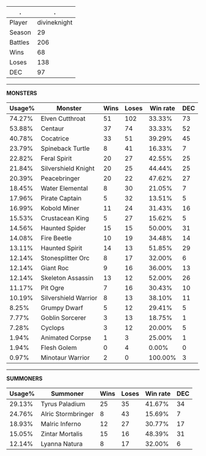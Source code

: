 .|.
|-|-
Player|divineknight
Season|29
Battles|206
Wins|68
Loses|138
DEC|97

---
**MONSTERS**

Usage%|Monster|Wins|Loses|Win rate|DEC|
-|-|-|-|-|-|
74.27%|Elven Cutthroat|51|102|33.33%|73|
53.88%|Centaur|37|74|33.33%|52|
40.78%|Cocatrice|33|51|39.29%|45|
23.79%|Spineback Turtle|8|41|16.33%|7|
22.82%|Feral Spirit|20|27|42.55%|25|
21.84%|Silvershield Knight|20|25|44.44%|25|
20.39%|Peacebringer|20|22|47.62%|27|
18.45%|Water Elemental|8|30|21.05%|7|
17.96%|Pirate Captain|5|32|13.51%|5|
16.99%|Kobold Miner|11|24|31.43%|16|
15.53%|Crustacean King|5|27|15.62%|5|
14.56%|Haunted Spider|15|15|50.00%|31|
14.08%|Fire Beetle|10|19|34.48%|14|
13.11%|Haunted Spirit|14|13|51.85%|29|
12.14%|Stonesplitter Orc|8|17|32.00%|6|
12.14%|Giant Roc|9|16|36.00%|13|
12.14%|Skeleton Assassin|13|12|52.00%|26|
11.17%|Pit Ogre|7|16|30.43%|10|
10.19%|Silvershield Warrior|8|13|38.10%|11|
8.25%|Grumpy Dwarf|5|12|29.41%|5|
7.77%|Goblin Sorcerer|3|13|18.75%|1|
7.28%|Cyclops|3|12|20.00%|5|
1.94%|Animated Corpse|1|3|25.00%|1|
1.94%|Flesh Golem|0|4|0.00%|0|
0.97%|Minotaur Warrior|2|0|100.00%|3|

---
**SUMMONERS**

Usage%|Summoner|Wins|Loses|Win rate|DEC|
-|-|-|-|-|-|
29.13%|Tyrus Paladium|25|35|41.67%|34|
24.76%|Alric Stormbringer|8|43|15.69%|7|
18.93%|Malric Inferno|12|27|30.77%|17|
15.05%|Zintar Mortalis|15|16|48.39%|31|
12.14%|Lyanna Natura|8|17|32.00%|6|
